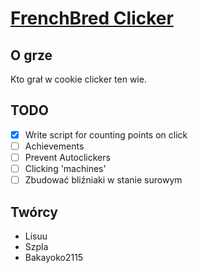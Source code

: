 # [FrenchBred Clicker](https://frenchbred.github.io/FrenchBredClicker/)

## O grze

Kto grał w cookie clicker ten wie.

## TODO

- [x] Write script for counting points on click
- [ ] Achievements
- [ ] Prevent Autoclickers
- [ ] Clicking 'machines'
- [ ] Zbudować bliźniaki w stanie surowym

## Twórcy

* Lisuu
* Szpla
* Bakayoko2115